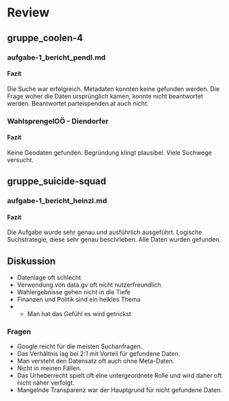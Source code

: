 # Review
## gruppe_coolen-4
### aufgabe-1_bericht_pendl.md
#### Fazit
Die Suche war erfolgreich.
Metadaten konnten keine gefunden werden.
Die Frage woher die Daten ursprünglich kamen, konnte nicht beantwortet werden. Beantwortet parteispenden.at auch nicht.

### WahlsprengelOÖ - Diendorfer
#### Fazit
Keine Geodaten gefunden.
Begründung klingt plausibel.
Viele Suchwege versucht.


## gruppe_suicide-squad
### aufgabe-1_bericht_heinzl.md
#### Fazit
Die Aufgabe wurde sehr genau und ausführlich ausgeführt.
Logische Suchstrategie, diese sehr genau beschrieben.
Alle Daten wurden gefunden.

## Diskussion
* Datenlage oft schlecht
* Verwendung von data.gv oft nicht nutzerfreundlich
* Wahlergebnisse gehen nicht in die Tiefe
* Finanzen und Politik sind ein heikles Thema
* * Man hat das Gefühl es wird getrickst

### Fragen
+ Google reicht für die meisten Suchanfragen.
+ Das Verhältnis lag bei 2:1 mit Vorteil für gefundene Daten.
+ Man versteht den Datensatz oft auch ohne Meta-Daten.
+ Nicht in meinen Fällen.
+ Das Urheberrecht spielt oft eine untergeordnete Rolle und wird daher oft nicht näher verfolgt.
+ Mangelnde Transparenz war der Hauptgrund für nicht gefundene Daten.